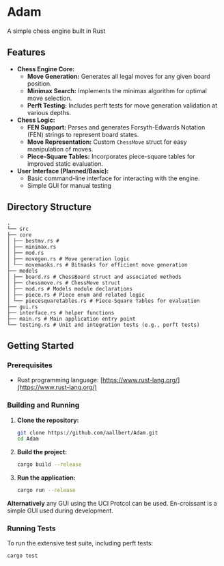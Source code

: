 # Adam

A simple chess engine built in Rust

## Features

- **Chess Engine Core:**
  - **Move Generation:** Generates all legal moves for any given board position.
  - **Minimax Search:** Implements the minimax algorithm for optimal move selection.
  - **Perft Testing:** Includes perft tests for move generation validation at various depths.
- **Chess Logic:**
  - **FEN Support:** Parses and generates Forsyth-Edwards Notation (FEN) strings to represent board states.
  - **Move Representation:** Custom `ChessMove` struct for easy manipulation of moves.
  - **Piece-Square Tables:** Incorporates piece-square tables for improved static evaluation.
- **User Interface (Planned/Basic):**
  - Basic command-line interface for interacting with the engine.
  - Simple GUI for manual testing

## Directory Structure

```
.
└── src
├── core
│ ├── bestmv.rs #
│ ├── minimax.rs
│ ├── mod.rs
│ ├── movegen.rs # Move generation logic
│ └── movemasks.rs # Bitmasks for efficient move generation
├── models
│ ├── board.rs # ChessBoard struct and associated methods
│ ├── chessmove.rs # ChessMove struct
│ ├── mod.rs # Models module declarations
│ ├── piece.rs # Piece enum and related logic
│ └── piecesquaretables.rs # Piece-Square Tables for evaluation
├── gui.rs
├── interface.rs # helper functions
├── main.rs # Main application entry point
└── testing.rs # Unit and integration tests (e.g., perft tests)
```

## Getting Started

### Prerequisites

- Rust programming language: [https://www.rust-lang.org/](https://www.rust-lang.org/)

### Building and Running

1.  **Clone the repository:**

    ```bash
    git clone https://github.com/aallbert/Adam.git
    cd Adam
    ```

2.  **Build the project:**

    ```bash
    cargo build --release
    ```

3.  **Run the application:**
    ```bash
    cargo run --release
    ```

**Alternatively** any GUI using the UCI Protcol can be used. En-croissant is a simple GUI used during development.

### Running Tests

To run the extensive test suite, including perft tests:

```bash
cargo test
```
